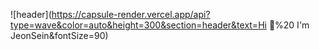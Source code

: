 ![header](https://capsule-render.vercel.app/api?type=wave&color=auto&height=300&section=header&text=Hi 🐹%20
I'm JeonSein&fontSize=90)
